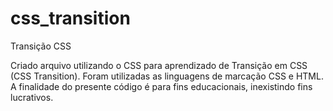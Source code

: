 # css_transition
Transição CSS

Criado arquivo utilizando o CSS para aprendizado de Transição em CSS (CSS Transition).
Foram utilizadas as linguagens de marcação CSS e HTML.
A finalidade do presente código é para fins educacionais, inexistindo fins lucrativos.

